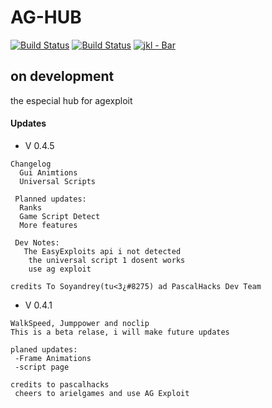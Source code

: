 # AG-HUB
[![Build Status](https://img.shields.io/github/forks/soyandrey/AG-HUB.svg?style=for-the-badge)](https://github.com/soyandrey/AG-HUB)
[![Build Status](https://img.shields.io/github/stars/soyandrey/AG-HUB.svg?style=for-the-badge)](https://github.com/soyandrey/AG-HUB)
[![jkl - Bar](https://img.shields.io/static/v1?label=jkl&message=Bar&color=2ea44fv?style=for-the-badge)](https://)
## on development

the especial hub for agexploit

#### Updates
- V 0.4.5

```
Changelog
  Gui Animtions
  Universal Scripts
 
 Planned updates:
  Ranks
  Game Script Detect
  More features
  
 Dev Notes:
   The EasyExploits api i not detected
    the universal script 1 dosent works
    use ag exploit

credits To Soyandrey(tu<3¿#8275) ad PascalHacks Dev Team
```
 
- V 0.4.1

```
WalkSpeed, Jumppower and noclip
This is a beta relase, i will make future updates

planed updates:
 -Frame Animations
 -script page

credits to pascalhacks
 cheers to arielgames and use AG Exploit
